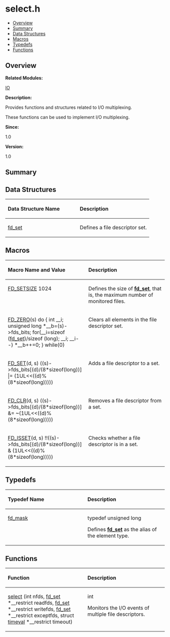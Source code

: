 # select.h<a name="ZH-CN_TOPIC_0000001055069410"></a>

-   [Overview](#section1168340154165629)
-   [Summary](#section2031522111165629)
-   [Data Structures](#nested-classes)
-   [Macros](#define-members)
-   [Typedefs](#typedef-members)
-   [Functions](#func-members)

## **Overview**<a name="section1168340154165629"></a>

**Related Modules:**

[IO](IO.md)

**Description:**

Provides functions and structures related to I/O multiplexing. 

These functions can be used to implement I/O multiplexing.

**Since:**

1.0

**Version:**

1.0

## **Summary**<a name="section2031522111165629"></a>

## Data Structures<a name="nested-classes"></a>

<a name="table228278956165629"></a>
<table><thead align="left"><tr id="row1459866195165629"><th class="cellrowborder" valign="top" width="50%" id="mcps1.1.3.1.1"><p id="p969709101165629"><a name="p969709101165629"></a><a name="p969709101165629"></a>Data Structure Name</p>
</th>
<th class="cellrowborder" valign="top" width="50%" id="mcps1.1.3.1.2"><p id="p1483597166165629"><a name="p1483597166165629"></a><a name="p1483597166165629"></a>Description</p>
</th>
</tr>
</thead>
<tbody><tr id="row214457321165629"><td class="cellrowborder" valign="top" width="50%" headers="mcps1.1.3.1.1 "><p id="p1433912225165629"><a name="p1433912225165629"></a><a name="p1433912225165629"></a><a href="fd_set.md">fd_set</a></p>
</td>
<td class="cellrowborder" valign="top" width="50%" headers="mcps1.1.3.1.2 "><p id="p1567800561165629"><a name="p1567800561165629"></a><a name="p1567800561165629"></a>Defines a file descriptor set. </p>
</td>
</tr>
</tbody>
</table>

## Macros<a name="define-members"></a>

<a name="table910098562165629"></a>
<table><thead align="left"><tr id="row344840143165629"><th class="cellrowborder" valign="top" width="50%" id="mcps1.1.3.1.1"><p id="p53469393165629"><a name="p53469393165629"></a><a name="p53469393165629"></a>Macro Name and Value</p>
</th>
<th class="cellrowborder" valign="top" width="50%" id="mcps1.1.3.1.2"><p id="p185512209165629"><a name="p185512209165629"></a><a name="p185512209165629"></a>Description</p>
</th>
</tr>
</thead>
<tbody><tr id="row1093822336165629"><td class="cellrowborder" valign="top" width="50%" headers="mcps1.1.3.1.1 "><p id="p389528327165629"><a name="p389528327165629"></a><a name="p389528327165629"></a><a href="IO.md#ga86c5dbf5a99358e288f573d6a1e0873f">FD_SETSIZE</a>   1024</p>
</td>
<td class="cellrowborder" valign="top" width="50%" headers="mcps1.1.3.1.2 "><p id="p1126574927165629"><a name="p1126574927165629"></a><a name="p1126574927165629"></a>Defines the size of <strong id="b293056585165629"><a name="b293056585165629"></a><a name="b293056585165629"></a><a href="fd_set.md">fd_set</a></strong>, that is, the maximum number of monitored files. </p>
</td>
</tr>
<tr id="row1445290646165629"><td class="cellrowborder" valign="top" width="50%" headers="mcps1.1.3.1.1 "><p id="p1433811032165629"><a name="p1433811032165629"></a><a name="p1433811032165629"></a><a href="IO.md#ga92ab86a10f942411365b9078833559f0">FD_ZERO</a>(s)   do { int __i; unsigned long *__b=(s)-&gt;fds_bits; for(__i=sizeof (<a href="fd_set.md">fd_set</a>)/sizeof (long); __i; __i--) *__b++=0; } while(0)</p>
</td>
<td class="cellrowborder" valign="top" width="50%" headers="mcps1.1.3.1.2 "><p id="p1557430530165629"><a name="p1557430530165629"></a><a name="p1557430530165629"></a>Clears all elements in the file descriptor set. </p>
</td>
</tr>
<tr id="row372038682165629"><td class="cellrowborder" valign="top" width="50%" headers="mcps1.1.3.1.1 "><p id="p1590576336165629"><a name="p1590576336165629"></a><a name="p1590576336165629"></a><a href="IO.md#gaa7701be461ce602ff7043cbd898a0c53">FD_SET</a>(d, s)   ((s)-&gt;fds_bits[(d)/(8*sizeof(long))] |= (1UL&lt;&lt;((d)%(8*sizeof(long)))))</p>
</td>
<td class="cellrowborder" valign="top" width="50%" headers="mcps1.1.3.1.2 "><p id="p1196374856165629"><a name="p1196374856165629"></a><a name="p1196374856165629"></a>Adds a file descriptor to a set. </p>
</td>
</tr>
<tr id="row173495769165629"><td class="cellrowborder" valign="top" width="50%" headers="mcps1.1.3.1.1 "><p id="p1437305984165629"><a name="p1437305984165629"></a><a name="p1437305984165629"></a><a href="IO.md#ga60efc4a969e971f91b7a73bcace62e58">FD_CLR</a>(d, s)   ((s)-&gt;fds_bits[(d)/(8*sizeof(long))] &amp;= ~(1UL&lt;&lt;((d)%(8*sizeof(long)))))</p>
</td>
<td class="cellrowborder" valign="top" width="50%" headers="mcps1.1.3.1.2 "><p id="p543965595165629"><a name="p543965595165629"></a><a name="p543965595165629"></a>Removes a file descriptor from a set. </p>
</td>
</tr>
<tr id="row56460858165629"><td class="cellrowborder" valign="top" width="50%" headers="mcps1.1.3.1.1 "><p id="p1350270784165629"><a name="p1350270784165629"></a><a name="p1350270784165629"></a><a href="IO.md#ga99a3a0e4d7d1d3eb7be68f37554c0a30">FD_ISSET</a>(d, s)   !!((s)-&gt;fds_bits[(d)/(8*sizeof(long))] &amp; (1UL&lt;&lt;((d)%(8*sizeof(long)))))</p>
</td>
<td class="cellrowborder" valign="top" width="50%" headers="mcps1.1.3.1.2 "><p id="p299994608165629"><a name="p299994608165629"></a><a name="p299994608165629"></a>Checks whether a file descriptor is in a set. </p>
</td>
</tr>
</tbody>
</table>

## Typedefs<a name="typedef-members"></a>

<a name="table1346687191165629"></a>
<table><thead align="left"><tr id="row1754366573165629"><th class="cellrowborder" valign="top" width="50%" id="mcps1.1.3.1.1"><p id="p1460546940165629"><a name="p1460546940165629"></a><a name="p1460546940165629"></a>Typedef Name</p>
</th>
<th class="cellrowborder" valign="top" width="50%" id="mcps1.1.3.1.2"><p id="p1970684091165629"><a name="p1970684091165629"></a><a name="p1970684091165629"></a>Description</p>
</th>
</tr>
</thead>
<tbody><tr id="row77825668165629"><td class="cellrowborder" valign="top" width="50%" headers="mcps1.1.3.1.1 "><p id="p1063990067165629"><a name="p1063990067165629"></a><a name="p1063990067165629"></a><a href="IO.md#gaf78c256e09db7de8ea18def79fc5e6b2">fd_mask</a></p>
</td>
<td class="cellrowborder" valign="top" width="50%" headers="mcps1.1.3.1.2 "><p id="p1137087195165629"><a name="p1137087195165629"></a><a name="p1137087195165629"></a> typedef unsigned long </p>
<p id="p577025005165629"><a name="p577025005165629"></a><a name="p577025005165629"></a>Defines <strong id="b1725764961165629"><a name="b1725764961165629"></a><a name="b1725764961165629"></a><a href="fd_set.md">fd_set</a></strong> as the alias of the element type. </p>
</td>
</tr>
</tbody>
</table>

## Functions<a name="func-members"></a>

<a name="table1254070856165629"></a>
<table><thead align="left"><tr id="row358553598165629"><th class="cellrowborder" valign="top" width="50%" id="mcps1.1.3.1.1"><p id="p390712409165629"><a name="p390712409165629"></a><a name="p390712409165629"></a>Function</p>
</th>
<th class="cellrowborder" valign="top" width="50%" id="mcps1.1.3.1.2"><p id="p776245884165629"><a name="p776245884165629"></a><a name="p776245884165629"></a>Description</p>
</th>
</tr>
</thead>
<tbody><tr id="row1914494833165629"><td class="cellrowborder" valign="top" width="50%" headers="mcps1.1.3.1.1 "><p id="p989002301165629"><a name="p989002301165629"></a><a name="p989002301165629"></a><a href="IO.md#gaf916439863bed6ba92594e390c227c7e">select</a> (int nfds, <a href="fd_set.md">fd_set</a> *__restrict readfds, <a href="fd_set.md">fd_set</a> *__restrict writefds, <a href="fd_set.md">fd_set</a> *__restrict exceptfds, struct <a href="timeval.md">timeval</a> *__restrict timeout)</p>
</td>
<td class="cellrowborder" valign="top" width="50%" headers="mcps1.1.3.1.2 "><p id="p743201396165629"><a name="p743201396165629"></a><a name="p743201396165629"></a>int </p>
<p id="p507845870165629"><a name="p507845870165629"></a><a name="p507845870165629"></a>Monitors the I/O events of multiple file descriptors. </p>
</td>
</tr>
</tbody>
</table>

